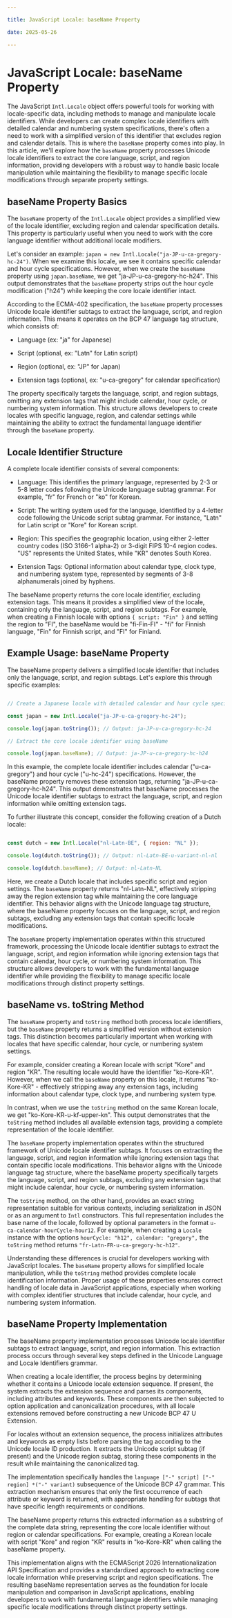 ```yaml
---

title: JavaScript Locale: baseName Property

date: 2025-05-26

---
```



# JavaScript Locale: baseName Property

The JavaScript `Intl.Locale` object offers powerful tools for working with locale-specific data, including methods to manage and manipulate locale identifiers. While developers can create complex locale identifiers with detailed calendar and numbering system specifications, there's often a need to work with a simplified version of this identifier that excludes region and calendar details. This is where the `baseName` property comes into play. In this article, we'll explore how the `baseName` property processes Unicode locale identifiers to extract the core language, script, and region information, providing developers with a robust way to handle basic locale manipulation while maintaining the flexibility to manage specific locale modifications through separate property settings.


## baseName Property Basics

The `baseName` property of the `Intl.Locale` object provides a simplified view of the locale identifier, excluding region and calendar specification details. This property is particularly useful when you need to work with the core language identifier without additional locale modifiers.

Let's consider an example: `japan = new Intl.Locale("ja-JP-u-ca-gregory-hc-24")`. When we examine this locale, we see it contains specific calendar and hour cycle specifications. However, when we create the `baseName` property using `japan.baseName`, we get "ja-JP-u-ca-gregory-hc-h24". This output demonstrates that the `baseName` property strips out the hour cycle modification ("h24") while keeping the core locale identifier intact.

According to the ECMA-402 specification, the `baseName` property processes Unicode locale identifier subtags to extract the language, script, and region information. This means it operates on the BCP 47 language tag structure, which consists of:

- Language (ex: "ja" for Japanese)

- Script (optional, ex: "Latn" for Latin script)

- Region (optional, ex: "JP" for Japan)

- Extension tags (optional, ex: "u-ca-gregory" for calendar specification)

The property specifically targets the language, script, and region subtags, omitting any extension tags that might include calendar, hour cycle, or numbering system information. This structure allows developers to create locales with specific language, region, and calendar settings while maintaining the ability to extract the fundamental language identifier through the `baseName` property.


## Locale Identifier Structure

A complete locale identifier consists of several components:

- Language: This identifies the primary language, represented by 2-3 or 5-8 letter codes following the Unicode language subtag grammar. For example, "fr" for French or "ko" for Korean.

- Script: The writing system used for the language, identified by a 4-letter code following the Unicode script subtag grammar. For instance, "Latn" for Latin script or "Kore" for Korean script.

- Region: This specifies the geographic location, using either 2-letter country codes (ISO 3166-1 alpha-2) or 3-digit FIPS 10-4 region codes. "US" represents the United States, while "KR" denotes South Korea.

- Extension Tags: Optional information about calendar type, clock type, and numbering system type, represented by segments of 3-8 alphanumerals joined by hyphens.

The baseName property returns the core locale identifier, excluding extension tags. This means it provides a simplified view of the locale, containing only the language, script, and region subtags. For example, when creating a Finnish locale with options `{ script: "Fin" }` and setting the region to "FI", the baseName would be "fi-Fin-FI" - "fi" for Finnish language, "Fin" for Finnish script, and "FI" for Finland.


## Example Usage: baseName Property

The baseName property delivers a simplified locale identifier that includes only the language, script, and region subtags. Let's explore this through specific examples:

```javascript

// Create a Japanese locale with detailed calendar and hour cycle specifications

const japan = new Intl.Locale("ja-JP-u-ca-gregory-hc-24");

console.log(japan.toString()); // Output: ja-JP-u-ca-gregory-hc-24

// Extract the core locale identifier using baseName

console.log(japan.baseName); // Output: ja-JP-u-ca-gregory-hc-h24

```

In this example, the complete locale identifier includes calendar ("u-ca-gregory") and hour cycle ("u-hc-24") specifications. However, the baseName property removes these extension tags, returning "ja-JP-u-ca-gregory-hc-h24". This output demonstrates that baseName processes the Unicode locale identifier subtags to extract the language, script, and region information while omitting extension tags.

To further illustrate this concept, consider the following creation of a Dutch locale:

```javascript

const dutch = new Intl.Locale("nl-Latn-BE", { region: "NL" });

console.log(dutch.toString()); // Output: nl-Latn-BE-u-variant-nl-nl

console.log(dutch.baseName); // Output: nl-Latn-NL

```

Here, we create a Dutch locale that includes specific script and region settings. The `baseName` property returns "nl-Latn-NL", effectively stripping away the region extension tag while maintaining the core language identifier. This behavior aligns with the Unicode language tag structure, where the baseName property focuses on the language, script, and region subtags, excluding any extension tags that contain specific locale modifications.

The `baseName` property implementation operates within this structured framework, processing the Unicode locale identifier subtags to extract the language, script, and region information while ignoring extension tags that contain calendar, hour cycle, or numbering system information. This structure allows developers to work with the fundamental language identifier while providing the flexibility to manage specific locale modifications through distinct property settings.


## baseName vs. toString Method

The `baseName` property and `toString` method both process locale identifiers, but the `baseName` property returns a simplified version without extension tags. This distinction becomes particularly important when working with locales that have specific calendar, hour cycle, or numbering system settings.

For example, consider creating a Korean locale with script "Kore" and region "KR". The resulting locale would have the identifier "ko-Kore-KR". However, when we call the `baseName` property on this locale, it returns "ko-Kore-KR" - effectively stripping away any extension tags, including information about calendar type, clock type, and numbering system type.

In contrast, when we use the `toString` method on the same Korean locale, we get "ko-Kore-KR-u-kf-upper-kn". This output demonstrates that the `toString` method includes all available extension tags, providing a complete representation of the locale identifier.

The `baseName` property implementation operates within the structured framework of Unicode locale identifier subtags. It focuses on extracting the language, script, and region information while ignoring extension tags that contain specific locale modifications. This behavior aligns with the Unicode language tag structure, where the baseName property specifically targets the language, script, and region subtags, excluding any extension tags that might include calendar, hour cycle, or numbering system information.

The `toString` method, on the other hand, provides an exact string representation suitable for various contexts, including serialization in JSON or as an argument to `Intl` constructors. This full representation includes the base name of the locale, followed by optional parameters in the format `u-ca-calendar-hourCycle-hour12`. For example, when creating a `Locale` instance with the options `hourCycle: "h12", calendar: "gregory",` the `toString` method returns `"fr-Latn-FR-u-ca-gregory-hc-h12"`.

Understanding these differences is crucial for developers working with JavaScript locales. The `baseName` property allows for simplified locale manipulation, while the `toString` method provides complete locale identification information. Proper usage of these properties ensures correct handling of locale data in JavaScript applications, especially when working with complex identifier structures that include calendar, hour cycle, and numbering system information.


## baseName Property Implementation

The baseName property implementation processes Unicode locale identifier subtags to extract language, script, and region information. This extraction process occurs through several key steps defined in the Unicode Language and Locale Identifiers grammar.

When creating a locale identifier, the process begins by determining whether it contains a Unicode locale extension sequence. If present, the system extracts the extension sequence and parses its components, including attributes and keywords. These components are then subjected to option application and canonicalization procedures, with all locale extensions removed before constructing a new Unicode BCP 47 U Extension.

For locales without an extension sequence, the process initializes attributes and keywords as empty lists before parsing the tag according to the Unicode locale ID production. It extracts the Unicode script subtag (if present) and the Unicode region subtag, storing these components in the result while maintaining the canonicalized tag.

The implementation specifically handles the `language ["-" script] ["-" region] *("-" variant)` subsequence of the Unicode BCP 47 grammar. This extraction mechanism ensures that only the first occurrence of each attribute or keyword is returned, with appropriate handling for subtags that have specific length requirements or conditions.

The baseName property returns this extracted information as a substring of the complete data string, representing the core locale identifier without region or calendar specifications. For example, creating a Korean locale with script "Kore" and region "KR" results in "ko-Kore-KR" when calling the baseName property.

This implementation aligns with the ECMAScript 2026 Internationalization API Specification and provides a standardized approach to extracting core locale information while preserving script and region specifications. The resulting baseName representation serves as the foundation for locale manipulation and comparison in JavaScript applications, enabling developers to work with fundamental language identifiers while managing specific locale modifications through distinct property settings.

